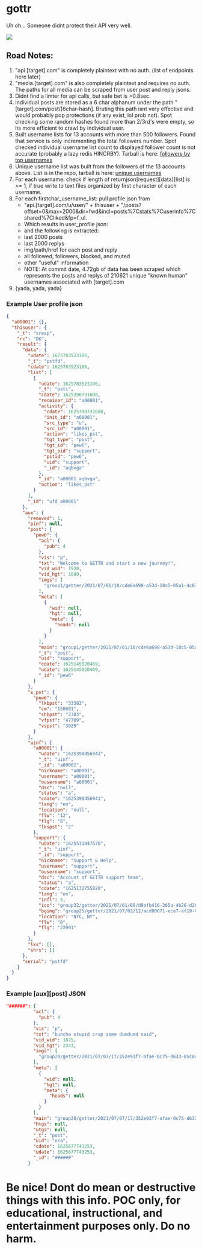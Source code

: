 # gottr

Uh oh... Someone didnt protect their API very well.

![](https://i.imgur.com/BQxUoNC.gif)

## Road Notes: ##
1. "api.[target].com" is completely plaintext with no auth. (list of endpoints here later)
2. "media.[target].com" is also completely plaintext and requires no auth. The paths for all media can be scraped from user post and reply jsons. 
3. Didnt find a limter for api calls, but safe bet is >0.8sec.
4. Individual posts are stored as a 6 char alphanum under the path "[target].com/post/[6char-hash]. Bruting this path isnt very effective and would probably pop protections (if any exist, lol prob not). Spot checking some random hashes found more than 2/3rd's were empty, so its more efficient to crawl by individual user.
5. Built username lists for 13 accounts with more than 500 followers. Found that service is only incrementing the total followers number. Spot checked individual username list count to displayed follower count is not accurate (probably a lazy redis HINCRBY). Tarball is here: [followers by top usernames](http://mentalburden.com/payloads/followers-by-username.tar.gz)
6. Unique username list was built from the followers of the 13 accounts above. List is in the repo, tarball is here: [unique usernames](http://mentalburden.com/payloads/unique-usernames.tar.gz)
7. For each username: check if length of returnjson[request][data][list] is >= 1, if true write to text files organized by first character of each username.
9. For each firstchar_username_list: pull profile json from 
    * "api.[target].com/u/user/" + thisuser + "/posts?offset=0&max=2000&dir=fwd&incl=posts%7Cstats%7Cuserinfo%7Cshared%7Cliked&fp=f_ul.
    * Which results in user_profile json:
    * and the following is extracted:
    * last 2000 posts
    * last 2000 replys
    * img/path/href for each post and reply
    * all followed, followers, blocked, and muted
    * other "useful" information
    * NOTE: At commit date, 4.72gb of data has been scraped which represents the posts and replys of 210621 unique "known human" usernames associated with [target].com
10. {yada, yada, yada}

### Example User profile json ###
```json
{
  "a00001": {},
  "thisuser": {
    "_t": "xresp",
    "rc": "OK",
    "result": {
      "data": {
        "udate": 1625783523106,
        "_t": "pstfd",
        "cdate": 1625783523106,
        "list": [
          {
            "udate": 1625783523106,
            "_t": "psti",
            "cdate": 1625390731608,
            "receiver_id": "a00001",
            "activity": {
              "cdate": 1625390731608,
              "init_id": "a00001",
              "src_type": "u",
              "src_id": "a00001",
              "action": "likes_pst",
              "tgt_type": "post",
              "tgt_id": "pew6",
              "tgt_oid": "support",
              "pstid": "pew6",
              "uid": "support",
              "_id": "aqbvga"
            },
            "_id": "a00001_aqbvga",
            "action": "likes_pst"
          }
        ],
        "_id": "ufd_a00001"
      },
      "aux": {
        "removed": 1,
        "pinf": null,
        "post": {
          "pew6": {
            "acl": {
              "pub": 4
            },
            "vis": "p",
            "txt": "Welcome to GETTR and start a new journey!",
            "vid_wid": 1920,
            "vid_hgt": 1080,
            "imgs": [
              "group1/getter/2021/07/01/10/cde6a698-a53d-18c5-05a1-4c03eb29013c/a38d12f846dc2834c7ad8846f3e97623.jpg"
            ],
            "meta": [
              {
                "wid": null,
                "hgt": null,
                "meta": {
                  "heads": null
                }
              }
            ],
            "main": "group1/getter/2021/07/01/10/cde6a698-a53d-18c5-05a1-4c03eb29013c/a38d12f846dc2834c7ad8846f3e97623.jpg",
            "_t": "post",
            "uid": "support",
            "cdate": 1625145020469,
            "udate": 1625145020469,
            "_id": "pew6"
          }
        },
        "s_pst": {
          "pew6": {
            "lkbpst": "33383",
            "cm": "150681",
            "shbpst": "2383",
            "vfpst": "47709",
            "vspst": "3029"
          }
        },
        "uinf": {
          "a00001": {
            "udate": "1625390456943",
            "_t": "uinf",
            "_id": "a00001",
            "nickname": "a00001",
            "username": "a00001",
            "ousername": "a00001",
            "dsc": "null",
            "status": "a",
            "cdate": "1625390456941",
            "lang": "en",
            "location": "null",
            "flw": "12",
            "flg": "6",
            "lkspst": "2"
          },
          "support": {
            "udate": "1625531847570",
            "_t": "uinf",
            "_id": "support",
            "nickname": "Support & Help",
            "username": "support",
            "ousername": "support",
            "dsc": "Account of GETTR support team",
            "status": "a",
            "cdate": "1625132755820",
            "lang": "en",
            "infl": 5,
            "ico": "group32/getter/2021/07/01/09/d9afb416-365a-4b26-d286-77e896dcb2b5/e0a628c3ce79d5178af9f033868f9153.jpg",
            "bgimg": "group25/getter/2021/07/02/12/acd80071-ece7-af19-03b6-c864f5a44268/c205b9f9e47b265756c4d07dd9ba8ffc.jpg",
            "location": "NYC, NY",
            "flw": "0",
            "flg": "22091"
          }
        },
        "lks": [],
        "shrs": []
      },
      "serial": "pstfd"
    }
  }
}
```

### Example [aux][post] JSON ###
```json
"######": {
          "acl": {
            "pub": 4
          },
          "vis": "p",
          "txt": "buncha stupid crap some dumdumd said",
          "vid_wid": 1875,
          "vid_hgt": 2343,
          "imgs": [
            "group20/getter/2021/07/07/17/352e93f7-afae-0c75-d633-85cde48a8d95/noway.jpg"
          ],
          "meta": [
            {
              "wid": null,
              "hgt": null,
              "meta": {
                "heads": null
              }
            }
          ],
          "main": "group20/getter/2021/07/07/17/352e93f7-afae-0c75-d633-85cde48a8d95/noway.jpg",
          "htgs": null,
          "utgs": null,
          "_t": "post",
          "uid": "nra",
          "cdate": 1625677743253,
          "udate": 1625677743253,
          "_id": "######"
        }
```          


# Be nice! Dont do mean or destructive things with this info. POC only, for educational, instructional, and entertainment purposes only. Do no harm. #
    
